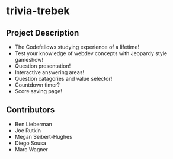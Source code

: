 # trivia-trebek

## Project Description

- The Codefellows studying experience of a lifetime!
- Test your knowledge of webdev concepts with Jeopardy style gameshow!
- Question presentation!
- Interactive answering areas!
- Question catagories and value selector!
- Countdown timer?
- Score saving page!

## Contributors

- Ben Lieberman
- Joe Rutkin
- Megan Seibert-Hughes
- Diego Sousa
- Marc Wagner
